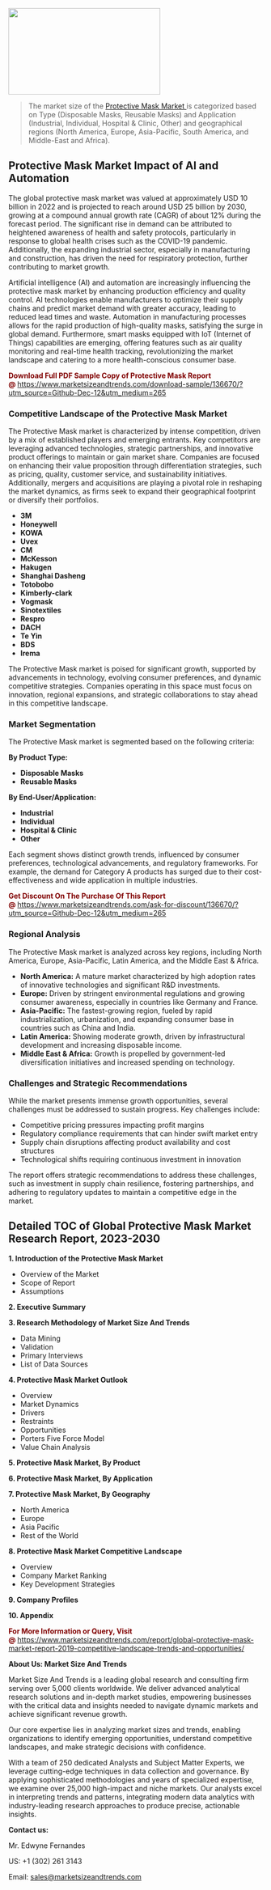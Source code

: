 <p><img class="alignnone size-medium wp-image-20088" src="https://ffe5etoiles.com/wp-content/uploads/2024/12/MST1-300x171.png" alt="" width="300" height="171" /></p><blockquote><p>The market size of the <a href="https://www.marketsizeandtrends.com/download-sample/136670/?utm_source=Github-Dec-12&amp;utm_medium=265" target="_blank">Protective Mask Market </a>is categorized based on Type (Disposable Masks, Reusable Masks) and Application (Industrial, Individual, Hospital & Clinic, Other) and geographical regions (North America, Europe, Asia-Pacific, South America, and Middle-East and Africa).</p></blockquote><p><h2>Protective Mask Market Impact of AI and Automation</h2><p>The global protective mask market was valued at approximately USD 10 billion in 2022 and is projected to reach around USD 25 billion by 2030, growing at a compound annual growth rate (CAGR) of about 12% during the forecast period. The significant rise in demand can be attributed to heightened awareness of health and safety protocols, particularly in response to global health crises such as the COVID-19 pandemic. Additionally, the expanding industrial sector, especially in manufacturing and construction, has driven the need for respiratory protection, further contributing to market growth.</p><p>Artificial intelligence (AI) and automation are increasingly influencing the protective mask market by enhancing production efficiency and quality control. AI technologies enable manufacturers to optimize their supply chains and predict market demand with greater accuracy, leading to reduced lead times and waste. Automation in manufacturing processes allows for the rapid production of high-quality masks, satisfying the surge in global demand. Furthermore, smart masks equipped with IoT (Internet of Things) capabilities are emerging, offering features such as air quality monitoring and real-time health tracking, revolutionizing the market landscape and catering to a more health-conscious consumer base.</p></p><p><strong><span style="color: #800000;">Download Full PDF Sample Copy of Protective Mask Report @</span>&nbsp;</strong><a href="https://www.marketsizeandtrends.com/download-sample/136670/?utm_source=Github-Dec-12&amp;utm_medium=265">https://www.marketsizeandtrends.com/download-sample/136670/?utm_source=Github-Dec-12&amp;utm_medium=265</a></p><h3>Competitive Landscape of the Protective Mask Market</h3><p>The Protective Mask market is characterized by intense competition, driven by a mix of established players and emerging entrants. Key competitors are leveraging advanced technologies, strategic partnerships, and innovative product offerings to maintain or gain market share. Companies are focused on enhancing their value proposition through differentiation strategies, such as pricing, quality, customer service, and sustainability initiatives. Additionally, mergers and acquisitions are playing a pivotal role in reshaping the market dynamics, as firms seek to expand their geographical footprint or diversify their portfolios.</p><p><strong><p><ul><li>3M </li><li>  Honeywell </li><li>  KOWA </li><li>  Uvex </li><li>  CM </li><li>  McKesson </li><li>  Hakugen </li><li>  Shanghai Dasheng </li><li>  Totobobo </li><li>  Kimberly-clark </li><li>  Vogmask </li><li>  Sinotextiles </li><li>  Respro </li><li>  DACH </li><li>  Te Yin </li><li>  BDS </li><li>  Irema</p></li></ul></p></strong></p><p>The Protective Mask market is poised for significant growth, supported by advancements in technology, evolving consumer preferences, and dynamic competitive strategies. Companies operating in this space must focus on innovation, regional expansions, and strategic collaborations to stay ahead in this competitive landscape.</p><h3>Market Segmentation</h3><p>The Protective Mask market is segmented based on the following criteria:</p><p><strong>By Product Type:</strong></p><p><strong><p><ul><li>Disposable Masks </li><li>  Reusable Masks</p></li></ul></p></strong></p><p><strong>By End-User/Application:</strong></p><p><strong><p><ul><li>Industrial </li><li>  Individual </li><li>  Hospital & Clinic </li><li>  Other</p></li></ul></p></strong></p><p>Each segment shows distinct growth trends, influenced by consumer preferences, technological advancements, and regulatory frameworks. For example, the demand for Category A products has surged due to their cost-effectiveness and wide application in multiple industries.</p><p><strong><span style="color: #800000;">Get Discount On The Purchase Of This Report @&nbsp;</span></strong><a href="https://www.marketsizeandtrends.com/ask-for-discount/136670/?utm_source=Github-Dec-12&amp;utm_medium=265">https://www.marketsizeandtrends.com/ask-for-discount/136670/?utm_source=Github-Dec-12&amp;utm_medium=265</a></p><h3>Regional Analysis</h3><p>The Protective Mask market is analyzed across key regions, including North America, Europe, Asia-Pacific, Latin America, and the Middle East &amp; Africa.</p><ul><li><strong>North America:</strong> A mature market characterized by high adoption rates of innovative technologies and significant R&amp;D investments.</li><li><strong>Europe:</strong> Driven by stringent environmental regulations and growing consumer awareness, especially in countries like Germany and France.</li><li><strong>Asia-Pacific:</strong> The fastest-growing region, fueled by rapid industrialization, urbanization, and expanding consumer base in countries such as China and India.</li><li><strong>Latin America:</strong> Showing moderate growth, driven by infrastructural development and increasing disposable income.</li><li><strong>Middle East &amp; Africa:</strong> Growth is propelled by government-led diversification initiatives and increased spending on technology.</li></ul><h3>Challenges and Strategic Recommendations</h3><p>While the market presents immense growth opportunities, several challenges must be addressed to sustain progress. Key challenges include:</p><ul><li>Competitive pricing pressures impacting profit margins</li><li>Regulatory compliance requirements that can hinder swift market entry</li><li>Supply chain disruptions affecting product availability and cost structures</li><li>Technological shifts requiring continuous investment in innovation</li></ul><p>The report offers strategic recommendations to address these challenges, such as investment in supply chain resilience, fostering partnerships, and adhering to regulatory updates to maintain a competitive edge in the market.</p><h2>Detailed TOC of Global Protective Mask Market Research Report, 2023-2030</h2><p><strong>1. Introduction of the Protective Mask Market</strong></p><ul><li>Overview of the Market</li><li>Scope of Report</li><li>Assumptions&nbsp;</li></ul><p><strong>2. Executive Summary</strong></p><p><strong>3. Research Methodology of <strong>Market Size And Trends</strong></strong></p><ul><li>Data Mining</li><li>Validation</li><li>Primary Interviews</li><li>List of Data Sources&nbsp;</li></ul><p><strong>4. Protective Mask Market Outlook</strong></p><ul><li>Overview</li><li>Market Dynamics</li><li>Drivers</li><li>Restraints</li><li>Opportunities</li><li>Porters Five Force Model</li><li>Value Chain Analysis&nbsp;</li></ul><p><strong>5. Protective Mask Market, By Product</strong></p><p><strong>6. Protective Mask Market, By Application</strong></p><p><strong>7. Protective Mask Market, By Geography</strong></p><ul><li>North America</li><li>Europe</li><li>Asia Pacific</li><li>Rest of the World&nbsp;</li></ul><p><strong>8. Protective Mask Market Competitive Landscape</strong></p><ul><li>Overview</li><li>Company Market Ranking</li><li>Key Development Strategies&nbsp;</li></ul><p><strong>9. Company Profiles</strong></p><p><strong>10. Appendix</strong></p><p><strong><span style="color: #800000;">For More Information or Query, Visit @&nbsp;</span></strong><a href="https://www.marketsizeandtrends.com/report/global-protective-mask-market-report-2019-competitive-landscape-trends-and-opportunities/">https://www.marketsizeandtrends.com/report/global-protective-mask-market-report-2019-competitive-landscape-trends-and-opportunities/</a></p><p></p><p><strong>About Us:&nbsp;Market Size And Trends</strong></p><p>Market Size And Trends&nbsp;is a leading global research and consulting firm serving over 5,000 clients worldwide. We deliver advanced analytical research solutions and in-depth market studies, empowering businesses with the critical data and insights needed to navigate dynamic markets and achieve significant revenue growth.</p><p>Our core expertise lies in analyzing market sizes and trends, enabling organizations to identify emerging opportunities, understand competitive landscapes, and make strategic decisions with confidence.</p><p>With a team of 250 dedicated Analysts and Subject Matter Experts, we leverage cutting-edge techniques in data collection and governance. By applying sophisticated methodologies and years of specialized expertise, we examine over 25,000 high-impact and niche markets. Our analysts excel in interpreting trends and patterns, integrating modern data analytics with industry-leading research approaches to produce precise, actionable insights.</p><p><strong>Contact us:</strong></p><p>Mr. Edwyne Fernandes</p><p>US: +1 (302) 261 3143</p><p>Email: <a href="mailto:sales@marketsizeandtrends.com">sales@marketsizeandtrends.com</a>&nbsp;</p>
